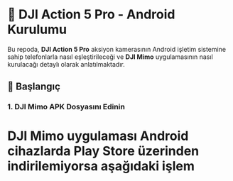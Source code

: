 # 📸 DJI Action 5 Pro - Android Kurulumu

Bu repoda, **DJI Action 5 Pro** aksiyon kamerasının Android işletim sistemine sahip telefonlarla nasıl eşleştirileceği ve **DJI Mimo** uygulamasının nasıl kurulacağı detaylı olarak anlatılmaktadır.

## 🚀 Başlangıç

### 1. DJI Mimo APK Dosyasını Edinin

# DJI Mimo uygulaması Android cihazlarda Play Store üzerinden indirilemiyorsa aşağıdaki işlem 
